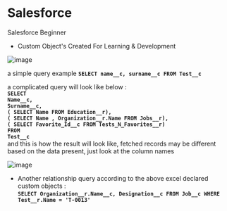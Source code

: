 # Salesforce
Salesforce Beginner

* Custom Object's Created For Learning & Development

![image](https://user-images.githubusercontent.com/39646462/143823813-1df71673-4dda-463a-8851-45592acf66a7.png)

a simple query example  <b>`SELECT name__c, surname__c FROM Test__c`</b>

a complicated query will look like below : </br>
<b>
  `SELECT` </br>
     `Name__c,` </br>
	 `Surname__c,` </br>
	 `( SELECT Name FROM Education__r),` </br> 
	 `( SELECT Name , Organization__r.Name FROM Jobs__r),` </br>
	 `( SELECT Favorite_Id__c FROM Tests_N_Favorites__r)` </br>
`FROM` </br>
`Test__c` </b>
</br>
and this is how the result will look like, fetched records may be different based on the data present, just look at the column names

![image](https://user-images.githubusercontent.com/39646462/143824551-bd1aa999-7019-493f-9a7f-5252a6a186d5.png) </br>

* Another relationship query according to the above excel declared custom objects : </br>
  <b>`SELECT Organization__r.Name__c, Designation__c FROM Job__c WHERE Test__r.Name = 'T-0013'`</b> </br>




